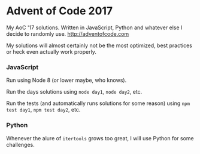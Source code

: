 # Advent of Code 2017

My AoC '17 solutions. Written in JavaScript, Python and whatever
else I decide to randomly use. http://adventofcode.com

My solutions will almost certainly not be the most optimized, best practices or
heck even actually work properly.

### JavaScript

Run using Node 8 (or lower maybe, who knows).

Run the days solutions using `node day1`, `node day2`, etc.

Run the tests (and automatically runs solutions for some reason) using `npm test
day1`, `npm test day2`, etc.

### Python

Whenever the alure of `itertools` grows too great, I will use Python for
some challenges.
